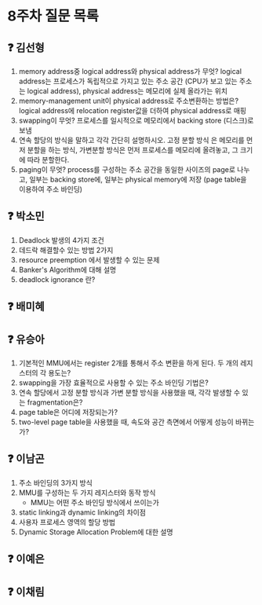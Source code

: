 # 8주차 질문 목록

## ❓ 김선형
1. memory address중 logical address와 physical address가 무엇? logical address는 프로세스가 독립적으로 가지고 있는 주소 공간 (CPU가 보고 있는 주소는 logical address), physical address는 메모리에 실제 올라가는 위치
2. memory-management unit이 physical address로 주소변환하는 방법은? logical address에 relocation register값을 더하여 physical address로 매핑
3. swapping이 무엇? 프로세스를 일시적으로 메모리에서 backing store (디스크)로 보냄 
4. 연속 할당의 방식을 말하고 각각 간단히 설명하시오. 고정 분할 방식 은 메모리를 먼저 분할을 하는 방식, 가변분할 방식은 먼저 프로세스를 메모리에 올려놓고, 그 크기에 따라 분할한다.
5. paging이 무엇? process를 구성하는 주소 공간을 동일한 사이즈의 page로 나누고, 일부는 backing store에, 일부는 physical memory에 저장 (page table을 이용하여 주소 바인딩)

## ❓ 박소민
1. Deadlock 발생의 4가지 조건
2. 데드락 해결할수 있는 방법 2가지
3. resource preemption 에서 발생할 수 있는 문제
4. Banker's Algorithm에 대해 설명
5. deadlock ignorance 란?

## ❓ 배미혜


## ❓ 유승아

1. 기본적인 MMU에서는 register 2개를 통해서 주소 변환을 하게 된다. 두 개의 레지스터의 각 용도는?
2. swapping을 가장 효율적으로 사용할 수 있는 주소 바인딩 기법은?
3. 연속 할당에서 고정 분할 방식과 가변 분할 방식을 사용했을 때, 각각 발생할 수 있는 fragmentation은?
4. page table은 어디에 저장되는가?
5. two-level page table을 사용했을 때, 속도와 공간 측면에서 어떻게 성능이 바뀌는가?

## ❓ 이남곤

1. 주소 바인딩의 3가지 방식
2. MMU를 구성하는 두 가지 레지스터와 동작 방식
    - MMU는 어떤 주소 바인딩 방식에서 쓰이는가
3. static linking과 dynamic linking의 차이점
4. 사용자 프로세스 영역의 할당 방법
5. Dynamic Storage Allocation Problem에 대한 설명

## ❓ 이예은


## ❓ 이채림
